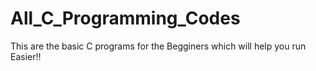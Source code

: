 # All_C_Programming_Codes
This are the basic C programs for the Begginers which will help you run Easier!!
